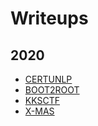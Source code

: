 # Writeups
## 2020
- [CERTUNLP](https://github.com/Flaggermeister/Writeups/tree/main/CERTUNLP/README.md)
- [BOOT2ROOT](https://github.com/Flaggermeister/Writeups/blob/main/2020/boot2root/Readme.md)
- [KKSCTF](https://github.com/Flaggermeister/Writeups/blob/main/2020/kksctf/README.md)
- [X-MAS](https://github.com/Flaggermeister/Writeups/blob/main/2020/X-MAS/README.md)
